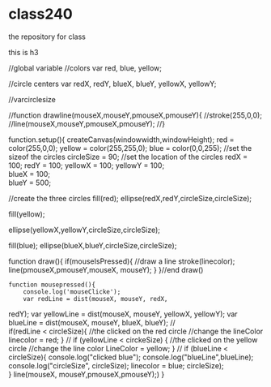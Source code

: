 # class240
the repository for  class

this is h3


 //global variable
//colors
var red, blue, yellow;

//circle centers
var redX, redY, blueX, blueY, yellowX, yellowY;

//varcirclesize





//function
drawline(mouseX,mouseY,pmouseX,pmouseY){
//stroke(255,0,0);
//line(mouseX,mouseY,pmouseX,pmouseY);
//}

    
    
function.setup(){
createCanvas(windowwidth,windowHeight);
red = color(255,0,0);
yellow = color(255,255,0);
blue = color(0,0,255);
//set the sizeof the circles
circleSize = 90;
//set the location of the circles
redX = 100;
redY = 100;
yellowX = 100;
yellowY = 100;  
blueX = 100;   
blueY = 500;    

//create the three circles
fill(red); 
ellipse(redX,redY,circleSize,circleSize);
    
fill(yellow);    
    

    
ellipse(yellowX,yellowY,circleSize,circleSize);  
    
    
    
fill(blue);
ellipse(blueX,blueY,circleSize,circleSize);  
        

    

function draw(){
 if(mouseIsPressed){ 
   //draw a line
     stroke(linecolor);
     line(pmouseX,pmouseY,mouseX, mouseY);
 }
}//end draw()
    
    function mousepressed(){
        console.log('mouseClicke');
        var redLine = dist(mouseX, mouseY, redX, 
redY);
        var yellowLine = dist(mouseX, mouseY, yellowX, yellowY);
        var blueLine = dist(mouseX, mouseY, blueX, blueY);
     //   
    if(redLine < circleSize){
            //the clicked on the red circle
            //change the lineColor
            linecolor = red;
        }
//
if  (yellowLine < circkeSize) {
    //the clicked on the yellow circle
    //change the line color
    LineColor = yellow;
    }
    //
        if (blueLine < circleSize){
            console.log("clicked blue");
            console.log("blueLine",blueLine);
            console.log("circleSize", circleSize);
            linecolor = blue;
circleSize);                        
    }
    line(mouseX, mouseY,pmouseX,pmouseY);)
    }
